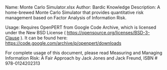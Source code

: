 Name: Monte Carlo Simulator.xlsx
Author: Bardic Knowledge
Description: A home-brewed Monte Carlo Simulator that provides quantitative risk management based on Factor Analysis of Information Risk.

Usage: Requires OpenPERT from Google Code Archive, which is licensed under the New BSD License ( https://opensource.org/licenses/BSD-3-Clause ). It can be found here: https://code.google.com/archive/p/openpert/downloads

For complete usage of this document, please read Measuring and Managing Information Risk: A Fair Approach by Jack Jones and Jack Freund, ISBN # 978-0124202313

